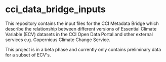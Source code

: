 # cci_data_bridge_inputs

This repository contains the input files for the CCI Metadata Bridge which describe the relationship between different versions of Essential Climate Variable (ECV) datasets in the CCI Open Data Portal and other external services e.g. Copernicus Climate Change Service.

This project is in a beta phase and currently only contains preliminary data for a subset of ECV's.
